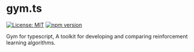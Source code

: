 # gym.ts
[![License: MIT](https://img.shields.io/badge/License-MIT-yellow.svg)](https://opensource.org/licenses/MIT)
[![npm version](https://badge.fury.io/js/%40tszone%2Fgym.svg)](https://badge.fury.io/js/%40tszone%2Fgym)

Gym for typescript, A toolkit for developing and comparing reinforcement learning algorithms.
